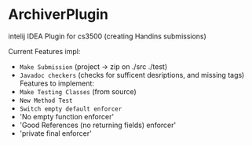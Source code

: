# ArchiverPlugin
intelij IDEA Plugin for cs3500 (creating Handins submissions)

Current Features impl:
- `Make Submission` (project -> zip on ./src ./test)
- `Javadoc checkers` (checks for sufficent desriptions, and missing tags)
Features to implement:
- `Make Testing Classes` (from source)
- `New Method Test`
- `Switch empty default enforcer`
- 'No empty function enforcer'
- 'Good References (no returning fields) enforcer'
- 'private final enforcer'
